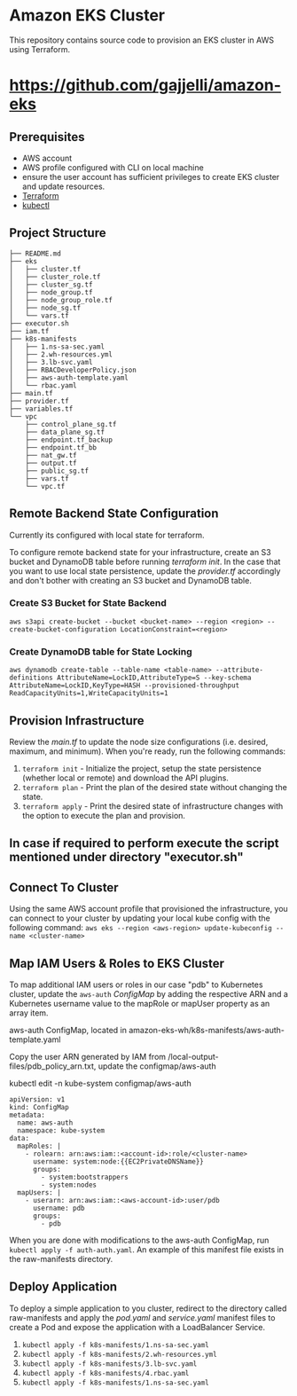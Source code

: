 # Amazon EKS Cluster
This repository contains source code to provision an EKS cluster in AWS using Terraform.

# https://github.com/gajjelli/amazon-eks
## Prerequisites
* AWS account
* AWS profile configured with CLI on local machine
* ensure the user account has sufficient privileges to create EKS cluster and update resources.
* [Terraform](https://www.terraform.io/)
* [kubectl](https://kubernetes.io/docs/tasks/tools/)

## Project Structure

```
├── README.md
├── eks
│   ├── cluster.tf
│   ├── cluster_role.tf
│   ├── cluster_sg.tf
│   ├── node_group.tf
│   ├── node_group_role.tf
│   ├── node_sg.tf
│   └── vars.tf
├── executor.sh
├── iam.tf
├── k8s-manifests
│   ├── 1.ns-sa-sec.yaml
│   ├── 2.wh-resources.yml
│   ├── 3.lb-svc.yaml
│   ├── RBACDeveloperPolicy.json
│   ├── aws-auth-template.yaml
│   └── rbac.yaml
├── main.tf
├── provider.tf
├── variables.tf
└── vpc
    ├── control_plane_sg.tf
    ├── data_plane_sg.tf
    ├── endpoint.tf_backup
    ├── endpoint.tf_bb
    ├── nat_gw.tf
    ├── output.tf
    ├── public_sg.tf
    ├── vars.tf
    └── vpc.tf
```

## Remote Backend State Configuration
Currently its configured with local state for terraform.

To configure remote backend state for your infrastructure, create an S3 bucket and DynamoDB table before running *terraform init*. In the case that you want to use local state persistence, update the *provider.tf* accordingly and don't bother with creating an S3 bucket and DynamoDB table.
### Create S3 Bucket for State Backend
```aws s3api create-bucket --bucket <bucket-name> --region <region> --create-bucket-configuration LocationConstraint=<region>```

### Create DynamoDB table for State Locking
```aws dynamodb create-table --table-name <table-name> --attribute-definitions AttributeName=LockID,AttributeType=S --key-schema AttributeName=LockID,KeyType=HASH --provisioned-throughput ReadCapacityUnits=1,WriteCapacityUnits=1```

## Provision Infrastructure

Review the *main.tf* to update the node size configurations (i.e. desired, maximum, and minimum). When you're ready, run the following commands:

1. `terraform init` - Initialize the project, setup the state persistence (whether local or remote) and download the API plugins.
2. `terraform plan` - Print the plan of the desired state without changing the state.
3. `terraform apply` - Print the desired state of infrastructure changes with the option to execute the plan and provision.

## In case if required to perform execute the script mentioned under directory "executor.sh"
## Connect To Cluster

Using the same AWS account profile that provisioned the infrastructure, you can connect to your cluster by updating your local kube config with the following command:
`aws eks --region <aws-region> update-kubeconfig --name <cluster-name>`

## Map IAM Users & Roles to EKS Cluster
To map additional IAM users or roles in our case "pdb" to  Kubernetes cluster, update the `aws-auth` *ConfigMap* by adding the respective ARN and a Kubernetes username value to the mapRole or mapUser property as an array item.

aws-auth ConfigMap, located in amazon-eks-wh/k8s-manifests/aws-auth-template.yaml

Copy the user ARN generated by IAM from /local-output-files/pdb_policy_arn.txt, update the configmap/aws-auth

kubectl edit -n kube-system configmap/aws-auth

```
apiVersion: v1
kind: ConfigMap
metadata:
  name: aws-auth
  namespace: kube-system
data:
  mapRoles: |
    - rolearn: arn:aws:iam::<account-id>:role/<cluster-name>
      username: system:node:{{EC2PrivateDNSName}}
      groups:
        - system:bootstrappers
        - system:nodes
  mapUsers: |
    - userarn: arn:aws:iam::<aws-account-id>:user/pdb
      username: pdb
      groups:
        - pdb
```

When you are done with modifications to the aws-auth ConfigMap,  run `kubectl apply -f auth-auth.yaml`.
An example of this manifest file exists in the raw-manifests directory.

## Deploy Application
To deploy a simple application to you cluster, redirect to the directory called raw-manifests and apply the *pod.yaml* and *service.yaml* manifest files to create a Pod and expose the application with a LoadBalancer Service.
1. `kubectl apply -f k8s-manifests/1.ns-sa-sec.yaml`
2. `kubectl apply -f k8s-manifests/2.wh-resources.yml`
3. `kubectl apply -f k8s-manifests/3.lb-svc.yaml`
4. `kubectl apply -f k8s-manifests/4.rbac.yaml`
5. `kubectl apply -f k8s-manifests/1.ns-sa-sec.yaml`
